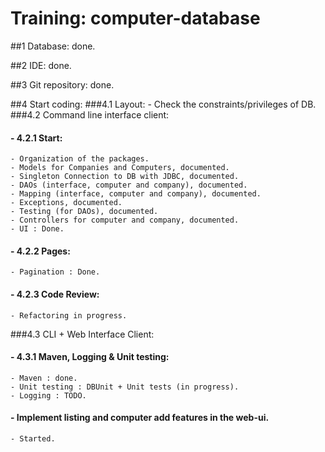 Training: computer-database
======================================


##1 Database: done.

##2 IDE: done.

##3 Git repository: done.

##4 Start coding:
###4.1 Layout:
	- Check the constraints/privileges of DB.
###4.2 Command line interface client:
####	- 4.2.1 Start:
	- Organization of the packages.
	- Models for Companies and Computers, documented.
	- Singleton Connection to DB with JDBC, documented.
	- DAOs (interface, computer and company), documented.
	- Mapping (interface, computer and company), documented.
	- Exceptions, documented.
	- Testing (for DAOs), documented.
	- Controllers for computer and company, documented.
	- UI : Done.
####	- 4.2.2 Pages:
	- Pagination : Done.
####	- 4.2.3 Code Review:
	- Refactoring in progress.
###4.3 CLI + Web Interface Client:
####	- 4.3.1 Maven, Logging & Unit testing:
	- Maven : done.
	- Unit testing : DBUnit + Unit tests (in progress).
	- Logging : TODO.
####	- Implement listing and computer add features in the web-ui.
	- Started.